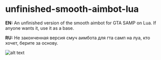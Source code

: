 # unfinished-smooth-aimbot-lua

**EN:** An unfinished version of the smooth aimbot for GTA SAMP on Lua. If anyone wants it, use it as a base.

**RU:** Не законченная версия смуч аимбота для гта самп на луа, кто хочет, берите за основу.

![alt text]([https://imgur.com/trDSRmQ.png](https://github.com/alwayswannadamn/unfinished-smooth-aimbot-lua/blob/main/review.png))

